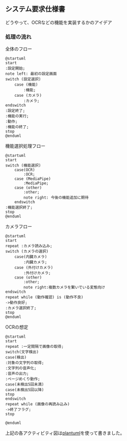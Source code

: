 ## システム要求仕様書

どうやって、OCRなどの機能を実装するかのアイデア

### 処理の流れ

全体のフロー
```plantuml
@startuml
start
:設定開始;
note left: 最初の設定画面
switch (設定選択)
    case (機能)
        :機能;
    case (カメラ)
        :カメラ;
endswitch
:設定終了;
:機能の実行;
:動作;
:機能の終了;
stop
@enduml
```

機能選択処理フロー
```plantuml
@startuml
start
switch (機能選択)
    case(OCR)
        :OCR;
    case (MediaPipe) 
        :MediaPipe;
    case (other)
        :other;
        note right: 今後の機能追加に期待
    endswitch
:機能選択終了;
stop
@enduml
```

カメラフロー
```plantuml
@startuml
start
repeat :カメラ読み込み;
switch (カメラの選択)
    case(内臓カメラ)
        :内臓カメラ;
    case (外付けカメラ) 
        :外付けカメラ;
    case (other)
        :other;
        note right:複数カメラを繋いでいる変態向け
endswitch
repeat while (動作確認) is (動作不良)
->動作良好;
:カメラ選択終了;
stop
@enduml
```

OCRの想定
```plantuml
@startuml
start
repeat :一定間隔で画像の取得;
switch(文字検出)
case(検出)
:対象の文字列の取得;
:文字列の音声化;
:音声の出力;
:ページめくり動作;
case(未検出5回未満)
case(未検出5回以降)
stop
endswitch
repeat while (画像の再読み込み)
->終了フラグ;
stop

@enduml
```

上記の各アクティビティ図は[plantuml](https://plantuml.com/ja/activity-diagram-beta)を使って書きました。